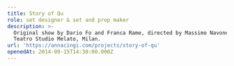 ```yaml
---
title: Story of Qu
role: set designer & set and prop maker
description: >-
  Original show by Dario Fo and Franca Rame, directed by Massimo Navone. Piccolo
  Teatro Studio Melato, Milan.
url: 'https://annacingi.com/projects/story-of-qu'
openedAt: 2014-09-15T14:30:00.000Z
---
```


